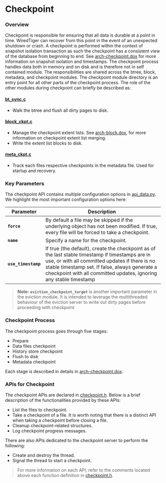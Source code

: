 # Checkpoint

### Overview
Checkpoint is responsible for ensuring that all data is durable at a point in time. WiredTiger can recover from this point in the event of an unexpected shutdown or crash. A checkpoint is performed within the context of snapshot isolation transaction as such the checkpoint has a consistent view of the database from beginning to end. See [arch-checkpoint.dox](../docs/arch-checkpoint.dox#10) for more information on snapshot isolation and timestamps.  The checkpoint process handles data both in memory and on disk and is therefore not in self contained module. The responsibilities are shared across the btree, block, metadata, and checkpoint modules. The checkpoint module directory is an entry point for all other parts of the checkpoint process. The role of the other modules during checkpoint can briefly be described as:
#### [bt_sync.c](../btree/bt_sync.c)
- Walk the btree and flush all dirty pages to disk.

#### [block_ckpt.c](../block/block_ckpt.c)
- Manage the checkpoint extent lists. See [arch-block.dox](../docs/arch-block.dox#208), for more information on checkpoint extent list merging.
- Write the extent list blocks to disk.

#### [meta_ckpt.c](../meta/meta_ckpt.c)
- Track each files respective checkpoints in the metadata file. Used for startup and recovery.

### Key Parameters
The checkpoint API contains multiple configuration options in [api_data.py](../../dist/api_data.py). We highlight the most important configuration options here:

| Parameter                  | Description            |
| -------------------------- | ---------------------- |
| **`force`**                      | By default a file may be skipped if the underlying object has not been modified. If true, every file will be forced to take a checkpoint. |
| **`name`**                       | Specify a name for the checkpoint. |
| **`use_timestamp`**              | If true (the default), create the checkpoint as of the last stable timestamp if timestamps are in use, or with all committed  updates if there is no stable timestamp set. If false, always generate a checkpoint with all committed updates, ignoring any stable timestamp |

> **Note:** **`eviction_checkpoint_target`** is another important parameter in the eviction module. It is intended to leverage the multithreaded behaviour of the eviction server to write out dirty pages before proceeding with checkpoint
### Checkpoint Process

The checkpoint process goes through five stages:

- Prepare
- Data files checkpoint
- History store checkpoint
- Flush to disk
- Metadata checkpoint

Each stage is described in details in [arch-checkpoint.dox](../docs/arch-checkpoint.dox).

### APIs for Checkpoint

The checkpoint APIs are declared in [checkpoint.h](./checkpoint.h). Below is a brief description of the functionalities provided by these APIs:

- List the files to checkpoint.
- Take a checkpoint of a file. It is worth noting that there is a distinct API when taking a checkpoint before closing a file.
- Cleanup checkpoint-related structures.
- Log checkpoint progress messages.

There are also APIs dedicated to the checkpoint server to perform the following:

- Create and destroy the thread.
- Signal the thread to start a checkpoint.

> For more information on each API, refer to the comments located above each function definition in [checkpoint.h](./checkpoint.h).
